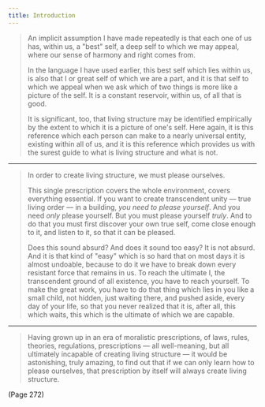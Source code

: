 ```yaml
---
title: Introduction
---
```


> An implicit assumption I have made repeatedly is that each one of us has, within us, a "best" self, a deep self to which we may appeal, where our sense of harmony and right comes from.
> 
> In the language I have used earlier, this best self which lies within us, is also that I or great self of which we are a part, and it is that self to which we appeal when we ask which of two things is more like a picture of the self. It is a constant reservoir, within us, of all that is good.
> 
> It is significant, too, that living structure may be identified empirically by the extent to which it is a picture of one's self. Here again, it is this reference which each person can make to a nearly universal entity, existing within all of us, and it is this reference which provides us with the surest guide to what is living structure and what is not.

---

> In order to create living structure, we must please ourselves.
> 
> This single prescription covers the whole environment, covers everything essential. If you want to create transcendent unity — true living order — in a building, *you need to please yourself*. And you need *only* please yourself. But you must please yourself *truly*. And to do that you must first discover your own true self, come close enough to it, and listen to it, so that it can be pleased.
> 
> Does this sound absurd? And does it sound too easy? It is not absurd. And it is that kind of "easy" which is so hard that on most days it is almost undoable, because to do it we have to break down every resistant force that remains in us. To reach the ultimate I, the transcendent ground of all existence, you have to reach yourself. To make the great work, you have to do that thing which lies in you like a small child, not hidden, just waiting there, and pushed aside, every day of your life, so that you never realized that it is, after all, this which waits, this which is the ultimate of which we are capable.

---

> Having grown up in an era of moralistic prescriptions, of laws, rules, theories, regulations, prescriptions — all well-meaning, but all ultimately incapable of creating living structure — it would be astonishing, truly amazing, to find out that if we can only learn how to please ourselves, that prescription by itself will always create living structure.

(Page 272)